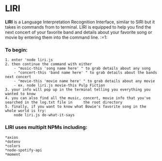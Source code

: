 # LIRI

**LIRI** is a Language Interpretation Recognition Interface, similar to SIRI but it takes in commands from to terminal. LIRI is equipped to help you find the next concert of your favorite band and details about your favorite song or movie by entering them into the command line. :=1:

### To begin:

    1. enter 'node liri.js
    2. then continue the command with either
        - "music-this 'song name here' " to grab details about any song
        - "concert-this 'band name here' " to grab details about the bands next concert
        - "movie-this 'movie name here' " to grab details about any movie
        - ex. node liri.js movie-this Pulp Fiction
    3. your info will pop up in the terminal telling you everything you wanted to know
    4. you can also find all the music, concert, movie info that you've searched in the log.txt file in     the root directory    
    5. finally, if you want to know what Bowie's favorite song in the whole world is try:
        node liri.js do-what-it-says

### LIRI uses multiplt NPMs including:

    *axios
    *dotenv
    *colors
    *node-spotify-api
    *moment
    


